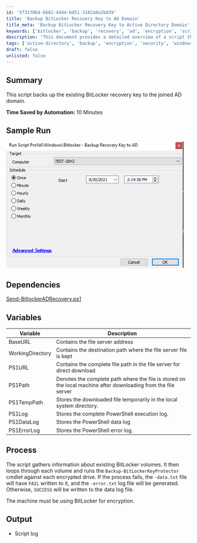 ```yaml
---
id: '5f31f0b4-b682-4444-bd51-3182a8a2bd39'
title: 'Backup BitLocker Recovery Key to AD Domain'
title_meta: 'Backup BitLocker Recovery Key to Active Directory Domain'
keywords: ['bitlocker', 'backup', 'recovery', 'ad', 'encryption', 'script']
description: 'This document provides a detailed overview of a script that automates the process of backing up the existing BitLocker recovery key to a joined Active Directory domain, saving significant time in the process. It includes sample runs, dependencies, variables, and the overall process involved in executing the script.'
tags: ['active-directory', 'backup', 'encryption', 'security', 'windows']
draft: false
unlisted: false
---
```


## Summary

This script backs up the existing BitLocker recovery key to the joined AD domain.

**Time Saved by Automation:** 10 Minutes

## Sample Run

![Sample Run](../../../static/img/Bitlocker---Backup-Recovery-Key-to-AD/image_1.png)

## Dependencies

[Send-BitlockerADRecovery.ps1](https://file.provaltech.com/repo/script/Send-BitlockerADRecovery.ps1)

## Variables

| Variable         | Description                                                                                     |
|------------------|-------------------------------------------------------------------------------------------------|
| BaseURL          | Contains the file server address                                                                |
| WorkingDirectory  | Contains the destination path where the file server file is kept                               |
| PS1URL           | Contains the complete file path in the file server for direct download                         |
| PS1Path          | Denotes the complete path where the file is stored on the local machine after downloading from the file server |
| PS1TempPath      | Stores the downloaded file temporarily in the local system directory.                           |
| PS1Log           | Stores the complete PowerShell execution log.                                                  |
| PS1DataLog       | Stores the PowerShell data log                                                                  |
| PS1ErrorLog      | Stores the PowerShell error log.                                                               |

## Process

The script gathers information about existing BitLocker volumes. It then loops through each volume and runs the `Backup-BitLockerKeyProtector` cmdlet against each encrypted drive. If the process fails, the `-data.txt` file will have `FAIL` written to it, and the `-error.txt` log file will be generated. Otherwise, `SUCCESS` will be written to the data log file.

The machine must be using BitLocker for encryption.

## Output

- Script log

